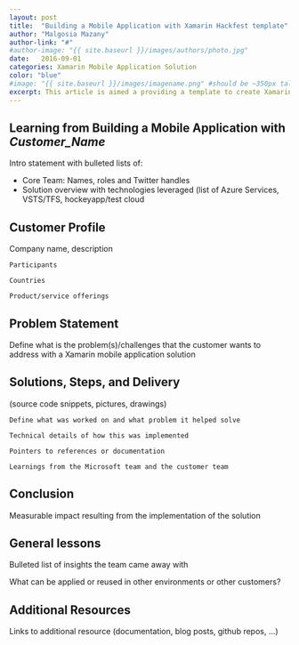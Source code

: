```yaml
---
layout: post
title:  "Building a Mobile Application with Xamarin Hackfest template"
author: "Malgosia Mazany"
author-link: "#"
#author-image: "{{ site.baseurl }}/images/authors/photo.jpg"
date:   2016-09-01
categories: Xamarin Mobile Application Solution
color: "blue"
#image: "{{ site.baseurl }}/images/imagename.png" #should be ~350px tall
excerpt: This article is aimed a providing a template to create Xamarin Hackfest articles.
---
```


## Learning from Building a Mobile Application with *Customer_Name* ##

Intro statement with bulleted lists of:

- Core Team: Names, roles and Twitter handles 
- Solution overview with technologies leveraged (list of Azure Services, VSTS/TFS, hockeyapp/test cloud
 
## Customer Profile ##
Company name, description


	Participants

	Countries

	Product/service offerings



 
## Problem Statement ##


Define what is the problem(s)/challenges that the customer wants to address with a Xamarin mobile application solution


 
## Solutions, Steps, and Delivery ##


(source code snippets, pictures, drawings)

	Define what was worked on and what problem it helped solve

	Technical details of how this was implemented
	
	Pointers to references or documentation 
	
	Learnings from the Microsoft team and the customer team
 
## Conclusion ##

Measurable impact resulting from the implementation of the solution



## General lessons ##
Bulleted list of insights the team came away with

What can be applied or reused in other environments or other customers?

## Additional Resources ##
Links to additional resource (documentation, blog posts, github repos, ...)
